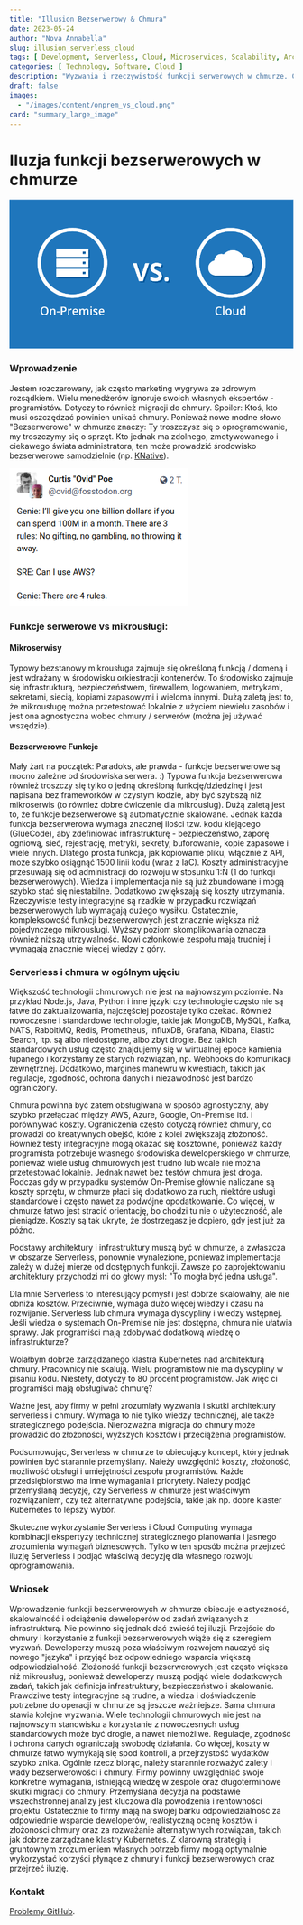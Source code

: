 ```yaml
---
title: "Illusion Bezserwerowy & Chmura"
date: 2023-05-24
author: "Nova Annabella"
slug: illusion_serverless_cloud
tags: [ Development, Serverless, Cloud, Microservices, Scalability, Architecture, Infrastructure ]
categories: [ Technology, Software, Cloud ]
description: "Wyzwania i rzeczywistość funkcji serwerowych w chmurze. Cenne spostrzeżenia dla firm, które rozważają migrację do chmury."
draft: false
images:
  - "/images/content/onprem_vs_cloud.png"
card: "summary_large_image"
---
```



# Iluzja funkcji bezserwerowych w chmurze

![aws_costs_twitter_1](/images/content/onprem_vs_cloud.png)

### Wprowadzenie

Jestem rozczarowany, jak często marketing wygrywa ze zdrowym rozsądkiem. Wielu menedżerów ignoruje 
swoich własnych ekspertów - programistów. Dotyczy to również migracji do chmury. Spoiler: Ktoś, kto musi oszczędzać 
powinien unikać chmury. Ponieważ nowe modne słowo "Bezserwerowe" w chmurze znaczy: Ty troszczysz się o 
oprogramowanie, my troszczymy się o sprzęt. Kto jednak ma zdolnego, zmotywowanego i ciekawego świata administratora, ten 
może prowadzić środowisko bezserwerowe samodzielnie (np. [KNative](https://knative.dev)).

![aws_costs_twitter_1](/images/content/aws_costs_twitter_1.png)


### Funkcje serwerowe vs mikrousługi:



#### Mikroserwisy

Typowy bezstanowy mikrousługa zajmuje się określoną funkcją / domeną i jest wdrażany w środowisku orkiestracji
kontenerów. To środowisko zajmuje się infrastrukturą, bezpieczeństwem, firewallem, logowaniem, metrykami, sekretami,
siecią, kopiami zapasowymi i wieloma innymi. Dużą zaletą jest to, że mikrousługę można przetestować lokalnie z użyciem
niewielu zasobów i jest ona agnostyczna wobec chmury / serwerów (można jej używać wszędzie).

#### Bezserwerowe Funkcje

Mały żart na początek: Paradoks, ale prawda - funkcje bezserwerowe są mocno zależne od środowiska serwera. :)
Typowa funkcja bezserwerowa również troszczy się tylko o jedną określoną funkcję/dziedzinę i jest napisana bez frameworków
w
czystym kodzie, aby być szybszą niż mikroserwis (to również dobre ćwiczenie dla mikrouslug). Dużą
zaletą jest to, że funkcje bezserwerowe są automatycznie skalowane. Jednak każda funkcja bezserwerowa wymaga
znacznej ilości tzw. kodu klejącego (GlueCode), aby zdefiniować infrastrukturę - bezpieczeństwo, zaporę ogniową, sieć, rejestrację, metryki,
sekrety, buforowanie, kopie zapasowe i wiele innych.
Dlatego prosta funkcja, jak kopiowanie pliku, włącznie z API, może szybko osiągnąć 1500 linii kodu (wraz z IaC).
Koszty administracyjne przesuwają się od administracji do rozwoju w stosunku 1:N (1 do funkcji bezserwerowych). Wiedza i implementacja nie są już
zbundowane i mogą szybko stać się niestabilne. Dodatkowo zwiększają się koszty utrzymania.
Rzeczywiste testy integracyjne są rzadkie w przypadku rozwiązań bezserwerowych lub wymagają dużego wysiłku.
Ostatecznie, kompleksowość funkcji bezserwerowych jest znacznie większa niż pojedynczego mikrouslugi.
Wyższy poziom skomplikowania oznacza również niższą utrzywalność. Nowi członkowie zespołu mają trudniej i wymagają znacznie
więcej wiedzy z góry.

### Serverless i chmura w ogólnym ujęciu

Większość technologii chmurowych nie jest na najnowszym poziomie. Na przykład Node.js, Java, Python i inne języki czy technologie często nie są łatwe do zaktualizowania, najczęściej pozostaje tylko czekać.
Również nowoczesne i standardowe technologie, takie jak MongoDB, MySQL, Kafka, NATS, RabbitMQ, Redis, Prometheus, InfluxDB, Grafana,
Kibana, Elastic Search, itp. są albo niedostępne, albo zbyt drogie.
Bez takich standardowych usług często znajdujemy się w wirtualnej epoce kamienia łupanego i korzystamy ze starych rozwiązań, np.
Webhooks do komunikacji zewnętrznej. Dodatkowo, margines manewru w kwestiach, takich jak regulacje,
zgodność, ochrona danych i niezawodność jest bardzo ograniczony.

Chmura powinna być zatem obsługiwana w sposób agnostyczny, aby szybko przełączać między AWS, Azure, Google, On-Premise itd. i
porównywać koszty.
Ograniczenia często dotyczą również chmury, co prowadzi do kreatywnych obejść, które z kolei zwiększają złożoność.
Również testy integracyjne mogą okazać się kosztowne, ponieważ każdy programista potrzebuje własnego środowiska deweloperskiego w chmurze,
ponieważ wiele usług chmurowych jest trudno lub wcale nie można przetestować lokalnie.
Jednak nawet bez testów chmura jest droga. Podczas gdy w przypadku systemów On-Premise głównie
naliczane są koszty sprzętu, w chmurze płaci się dodatkowo za ruch, niektóre usługi standardowe i często nawet za
podwójne opodatkowanie. Co więcej, w chmurze łatwo jest stracić orientację, bo chodzi tu nie o
użyteczność, ale pieniądze. Koszty są tak ukryte, że dostrzegasz je dopiero, gdy jest już za późno.

Podstawy architektury i infrastruktury muszą być w chmurze, a zwłaszcza w obszarze Serverless,
ponownie wynalezione, ponieważ implementacja zależy w dużej mierze od dostępnych funkcji.
Zawsze po zaprojektowaniu architektury przychodzi mi do głowy myśl: "To mogła być jedna usługa".

Dla mnie Serverless to interesujący pomysł i jest dobrze skalowalny, ale nie obniża kosztów. Przeciwnie,
wymaga dużo więcej wiedzy i czasu na rozwijanie. Serverless lub chmura wymaga dyscypliny i
wiedzy wstępnej.
Jeśli wiedza o systemach On-Premise nie jest dostępna, chmura nie ułatwia sprawy.
Jak programiści mają zdobywać dodatkową wiedzę o infrastrukturze?

Wolałbym dobrze zarządzanego klastra Kubernetes nad architekturą chmury.
Pracownicy nie skalują. Wielu programistów nie ma dyscypliny w pisaniu kodu.
Niestety, dotyczy to 80 procent programistów. Jak więc ci programiści mają obsługiwać chmurę?

Ważne jest, aby firmy w pełni zrozumiały wyzwania i skutki architektury serverless i chmury.
Wymaga to nie tylko wiedzy technicznej, ale także strategicznego podejścia. Nierozważna migracja do chmury może prowadzić do złożoności, wyższych kosztów i przeciążenia programistów.

Podsumowując, Serverless w chmurze to obiecujący koncept, który jednak powinien być starannie przemyślany.
Należy uwzględnić koszty, złożoność, możliwość obsługi i umiejętności zespołu programistów.
Każde przedsiębiorstwo ma inne wymagania i priorytety. Należy podjąć przemyślaną decyzję, czy
Serverless w chmurze jest właściwym rozwiązaniem, czy też alternatywne podejścia, takie jak
np. dobre klaster Kubernetes to lepszy wybór.

Skuteczne wykorzystanie Serverless i Cloud Computing wymaga kombinacji ekspertyzy technicznej
strategicznego planowania i jasnego zrozumienia wymagań biznesowych. Tylko w ten sposób można przejrzeć iluzję Serverless
i podjąć właściwą decyzję dla własnego rozwoju oprogramowania.


### Wniosek

Wprowadzenie funkcji bezserwerowych w chmurze obiecuje elastyczność, skalowalność i odciążenie deweloperów od zadań
związanych z infrastrukturą. Nie powinno się jednak dać zwieść tej iluzji. Przejście do chmury i korzystanie z funkcji
bezserwerowych wiąże się z szeregiem wyzwań. Deweloperzy muszą poza właściwym rozwojem nauczyć się nowego "języka" i
przyjąć bez odpowiedniego wsparcia większą odpowiedzialność. Złożoność funkcji bezserwerowych jest często większa niż
mikrousług, ponieważ deweloperzy muszą podjąć wiele dodatkowych zadań, takich jak definicja infrastruktury,
bezpieczeństwo i skalowanie. Prawdziwe testy integracyjne są trudne, a wiedza i doświadczenie potrzebne do operacji w
chmurze są jeszcze ważniejsze. Sama chmura stawia kolejne wyzwania. Wiele technologii chmurowych nie jest na najnowszym
stanowisku a korzystanie z nowoczesnych usług standardowych może być drogie, a nawet niemożliwe. Regulacje, zgodność i
ochrona danych ograniczają swobodę działania. Co więcej, koszty w chmurze łatwo wymykają się spod kontroli, a
przejrzystość wydatków szybko znika. Ogólnie rzecz biorąc, należy starannie rozważyć zalety i wady bezserwerowości i
chmury. Firmy powinny uwzględniać swoje konkretne wymagania, istniejącą wiedzę w zespole oraz długoterminowe skutki
migracji do chmury. Przemyślana decyzja na podstawie wszechstronnej analizy jest kluczowa dla powodzenia i rentowności
projektu. Ostatecznie to firmy mają na swojej barku odpowiedzialność za odpowiednie wsparcie deweloperów, realistyczną
ocenę kosztów i złożoności chmury oraz za rozważanie alternatywnych rozwiązań, takich jak dobrze zarządzane klastry
Kubernetes. Z klarowną strategią i gruntownym zrozumieniem własnych potrzeb firmy mogą optymalnie wykorzystać korzyści
płynące z chmury i funkcji bezserwerowych oraz przejrzeć iluzję.

### Kontakt

[Problemy GitHub](https://github.com/NovaAnnabella/the_unspoken/issues/new/choose).

